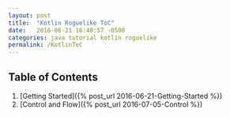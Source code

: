```yaml
---
layout: post
title:  "Kotlin Roguelike ToC"
date:   2016-06-21 16:40:57 -0500
categories: java tutorial kotlin roguelike
permalink: /KotlinToC
---
```


## Table of Contents

1. [Getting Started]({% post_url 2016-06-21-Getting-Started %})
2. [Control and Flow]({% post_url 2016-07-05-Control %}) 

